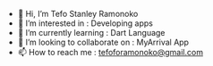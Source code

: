 - 👋 Hi, I’m Tefo Stanley Ramonoko
- 👀 I’m interested in : Developing apps
- 🌱 I’m currently learning : Dart Language
- 💞️ I’m looking to collaborate on : MyArrival App
- 📫 How to reach me : tefoforamonoko@gmail.com

<!---
MyArrival/MyArrival is a ✨ special ✨ repository because its `README.md` (this file) appears on your GitHub profile.
You can click the Preview link to take a look at your changes.
--->
